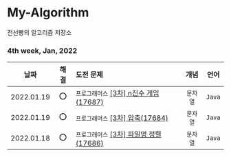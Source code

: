 # My-Algorithm
전선빵의 알고리즘 저장소

### 4th week, Jan, 2022
|날짜|해결|도전 문제|개념|언어|
|:------:|:----:|:---|:---:|:---:|
|2022.01.19|⭕|`프로그래머스` [[3차] n진수 게임(17687)](https://programmers.co.kr/learn/courses/30/lessons/17687)|`문자열`|`Java`|
|2022.01.19|⭕|`프로그래머스` [[3차] 압축(17684)](https://programmers.co.kr/learn/courses/30/lessons/17684)|`문자열`|`Java`|
|2022.01.18|⭕|`프로그래머스` [[3차] 파일명 정렬(17686)](https://programmers.co.kr/learn/courses/30/lessons/17686)|`문자열`|`Java`|
